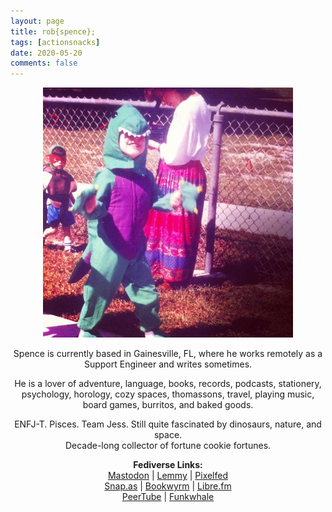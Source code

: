```yaml
---
layout: page
title: rob{spence};
tags: [actionsnacks]
date: 2020-05-20
comments: false
---
```


<figure>
    <center><a href="/assets/img/about-me4.jpg"><img src="/assets/img/about-me4.jpg"></a></center>
</figure>

<center><p>Spence is currently based in Gainesville, FL, where he works remotely as a Support Engineer and writes sometimes.</p> 

<p>He is a lover of adventure, language, books, records, podcasts, stationery, psychology, horology, cozy spaces, thomassons, travel, playing music, board games, burritos, and baked goods.</p>

<p>ENFJ-T. Pisces. Team Jess. Still quite fascinated by dinosaurs, nature, and space.
<br>Decade-long collector of fortune cookie fortunes.</p>
</center>

<center>
    <b>Fediverse Links:</b>
    <br> <a href="https://writing.exchange/@actionsnacks">Mastodon</a>  |  <a href="https://lemmy.ml/u/lastnamefirst">Lemmy</a>  |  <a href="https://pixelfed.social/actionsnacks">Pixelfed</a>
    <br> <a href="https://snap.as/actionsnacks">Snap.as</a>  |  <a href="https://bookwyrm.social/user/actionsnacks">Bookwyrm</a>  |  <a href="https://libre.fm/user/actionsnacks">Libre.fm</a>
    <br> <a href="https://tilvids.com/accounts/lastnamefirst">PeerTube</a>  |  <a href="https://open.audio/@actionsnacks">Funkwhale</a>
</center>
